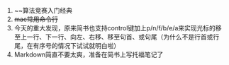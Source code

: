 1. ~~算法竞赛入门经典
2. ~~mac常用命令行~~
3. 今天的重大发现，原来简书也支持control键加上p/n/f/b/e/a来实现光标的移至上一行、下一行、向左、右移、移至句首、或句尾（为什么不是行首或行尾，在有序号的情况下试试就明白啦）
4. Markdown简直不要太爽，准备在简书上写托福笔记了


